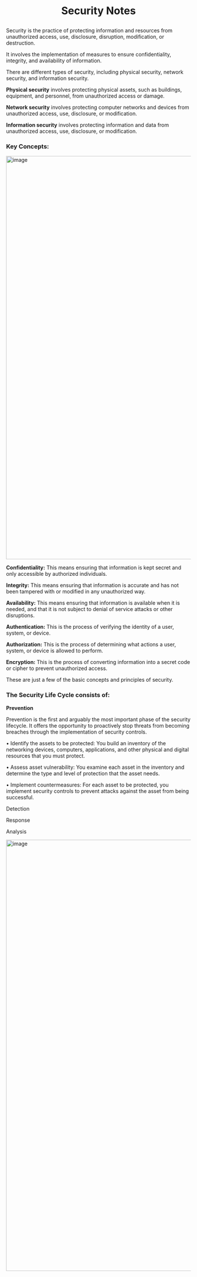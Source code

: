 # <p align="center"> Security Notes</p>


Security is the practice of protecting information and resources from unauthorized access, use, disclosure, disruption, modification, or destruction. 

It involves the implementation of measures to ensure confidentiality, integrity, and availability of information.

There are different types of security, including physical security, network security, and information security. 

**Physical security** involves protecting physical assets, such as buildings, equipment, and personnel, from unauthorized access or damage. 

**Network security** involves protecting computer networks and devices from unauthorized access, use, disclosure, or modification. 

**Information security** involves protecting information and data from unauthorized access, use, disclosure, or modification.


### Key Concepts:

<img width="1097" alt="image" src="https://user-images.githubusercontent.com/124072294/227321640-67727d90-1645-4e47-b7c9-8137edbf1f9a.png">

**Confidentiality:** This means ensuring that information is kept secret and only accessible by authorized individuals.

**Integrity:** This means ensuring that information is accurate and has not been tampered with or modified in any unauthorized way.

**Availability:** This means ensuring that information is available when it is needed, and that it is not subject to denial of service attacks or other disruptions.

**Authentication:** This is the process of verifying the identity of a user, system, or device.

**Authorization:** This is the process of determining what actions a user, system, or device is allowed to perform.

**Encryption:** This is the process of converting information into a secret code or cipher to prevent unauthorized access.

These are just a few of the basic concepts and principles of security.


### The Security Life Cycle consists of: 

**Prevention**

Prevention is the first and arguably the most important phase of the security lifecycle. It offers the opportunity to proactively stop threats from becoming breaches through the implementation of security controls.

• Identify the assets to be protected: You build an inventory of the networking devices, computers, applications, and other physical and digital resources that you must protect.

• Assess asset vulnerability: You examine each asset in the inventory and determine the type and level of protection that the asset needs.

• Implement countermeasures: For each asset to be protected, you implement security controls to prevent attacks against the asset from being successful.


Detection



Response



Analysis

<img width="1173" alt="image" src="https://user-images.githubusercontent.com/124072294/227323187-c60fd72f-af3b-4a27-a4fd-df0f3d826647.png">